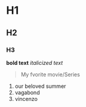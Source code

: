 # H1

## H2

### H3

**bold text**
*italicized text*
> My fvorite movie/Series

1. our beloved summer
2. vagabond
3. vincenzo



